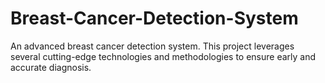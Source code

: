 # Breast-Cancer-Detection-System
An advanced breast cancer detection system. This project leverages several cutting-edge technologies and methodologies to ensure early and accurate diagnosis.
